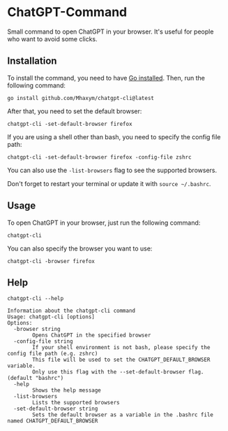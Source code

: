 # ChatGPT-Command
Small command to open ChatGPT in your browser. It's useful for people who want to avoid some clicks.

## Installation
To install the command, you need to have [Go installed](https://go.dev/doc/install). Then, run the following command:

```
go install github.com/Mhaxym/chatgpt-cli@latest
```
After that, you need to set the default browser:
```
chatgpt-cli -set-default-browser firefox
```
If you are using a shell other than bash, you need to specify the config file path:
```
chatgpt-cli -set-default-browser firefox -config-file zshrc
```

You can also use the `-list-browsers` flag to see the supported browsers.

Don't forget to restart your terminal or update it with `source ~/.bashrc`.

## Usage

To open ChatGPT in your browser, just run the following command:
```
chatgpt-cli
```

You can also specify the browser you want to use:
```
chatgpt-cli -browser firefox
```

## Help

```
chatgpt-cli --help

Information about the chatgpt-cli command
Usage: chatgpt-cli [options]
Options:
  -browser string
        Opens ChatGPT in the specified browser
  -config-file string
        If your shell environment is not bash, please specify the config file path (e.g. zshrc)
        This file will be used to set the CHATGPT_DEFAULT_BROWSER variable.
        Only use this flag with the --set-default-browser flag. (default "bashrc")
  -help
        Shows the help message
  -list-browsers
        Lists the supported browsers
  -set-default-browser string
        Sets the default browser as a variable in the .bashrc file named CHATGPT_DEFAULT_BROWSER
```